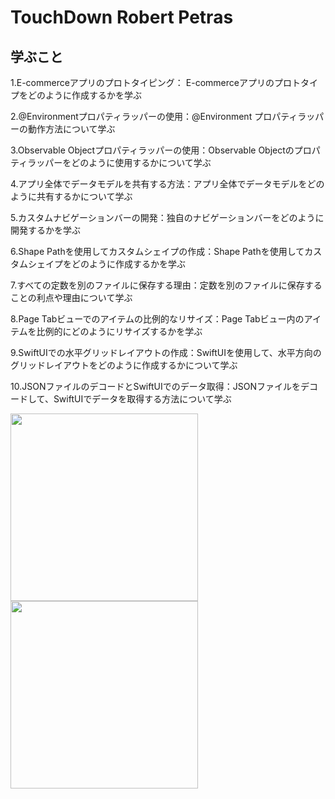 #  TouchDown **Robert Petras**

## 学ぶこと
1.E-commerceアプリのプロトタイピング： E-commerceアプリのプロトタイプをどのように作成するかを学ぶ

2.@Environmentプロパティラッパーの使用：@Environment プロパティラッパーの動作方法について学ぶ

3.Observable Objectプロパティラッパーの使用：Observable Objectのプロパティラッパーをどのように使用するかについて学ぶ

4.アプリ全体でデータモデルを共有する方法：アプリ全体でデータモデルをどのように共有するかについて学ぶ

5.カスタムナビゲーションバーの開発：独自のナビゲーションバーをどのように開発するかを学ぶ

6.Shape Pathを使用してカスタムシェイプの作成：Shape Pathを使用してカスタムシェイプをどのように作成するかを学ぶ

7.すべての定数を別のファイルに保存する理由：定数を別のファイルに保存することの利点や理由について学ぶ

8.Page Tabビューでのアイテムの比例的なリサイズ：Page Tabビュー内のアイテムを比例的にどのようにリサイズするかを学ぶ

9.SwiftUIでの水平グリッドレイアウトの作成：SwiftUIを使用して、水平方向のグリッドレイアウトをどのように作成するかについて学ぶ

10.JSONファイルのデコードとSwiftUIでのデータ取得：JSONファイルをデコードして、SwiftUIでデータを取得する方法について学ぶ

<img src="https://github.com/hiroyuki0402/TouchDown-SwiftUI/assets/88645049/d88ff070-fcda-48a6-8f34-ae18b96db16c" width="300">


<img src="https://github.com/hiroyuki0402/TouchDown-SwiftUI/assets/88645049/3cbd3e6e-7acb-4ec1-8d57-029a2dbbbbe0" width="300">


